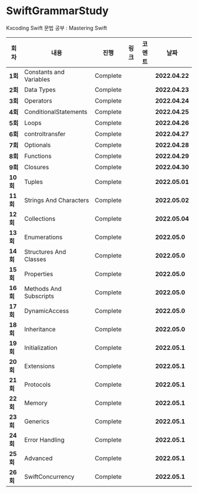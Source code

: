 # SwiftGrammarStudy
Kxcoding Swift 문법 공부 : Mastering Swift

| 회차    | 내용                                           | 진행 | 링크                                                         | 코멘트                                                  | 날짜           |
| ------- | ---------------------------------------------- | ---- | ------------------------------------------------------------ | ------------------------------------------------------- | -------------- |
| **1회** | Constants and Variables | Complete |  |  | **2022.04.22** |
| **2회** | Data Types | Complete |  |  | **2022.04.23** |
| **3회** | Operators | Complete |  |  | **2022.04.24** |
| **4회** | ConditionalStatements | Complete |  |  | **2022.04.25** |
| **5회** | Loops | Complete |  |  | **2022.04.26** |
| **6회** | controltransfer | Complete |  |  | **2022.04.27** |
| **7회** | Optionals | Complete |  |  | **2022.04.28** |
| **8회** | Functions | Complete |  |  | **2022.04.29** |
| **9회** | Closures | Complete |  |  | **2022.04.30** |
| **10회** | Tuples | Complete |  |  | **2022.05.01** |
| **11회** | Strings And Characters | Complete |  |  | **2022.05.02** |
| **12회** | Collections | Complete |  |  | **2022.05.04** |
| **13회** | Enumerations | Complete |  |  | **2022.05.0** |
| **14회** | Structures And Classes | Complete |  |  | **2022.05.0** |
| **15회** | Properties | Complete |  |  | **2022.05.0** |
| **16회** | Methods And Subscripts | Complete |  |  | **2022.05.0** |
| **17회** | DynamicAccess | Complete |  |  | **2022.05.0** |
| **18회** | Inheritance | Complete |  |  | **2022.05.0** |
| **19회** | Initialization | Complete |  |  | **2022.05.1** |
| **20회** | Extensions | Complete |  |  | **2022.05.1** |
| **21회** | Protocols | Complete |  |  | **2022.05.1** |
| **22회** | Memory | Complete |  |  | **2022.05.1** |
| **23회** | Generics | Complete |  |  | **2022.05.1** |
| **24회** | Error Handling | Complete |  |  | **2022.05.1** |
| **25회** | Advanced | Complete |  |  | **2022.05.1** |
| **26회** | SwiftConcurrency | Complete |  |  | **2022.05.1** |

